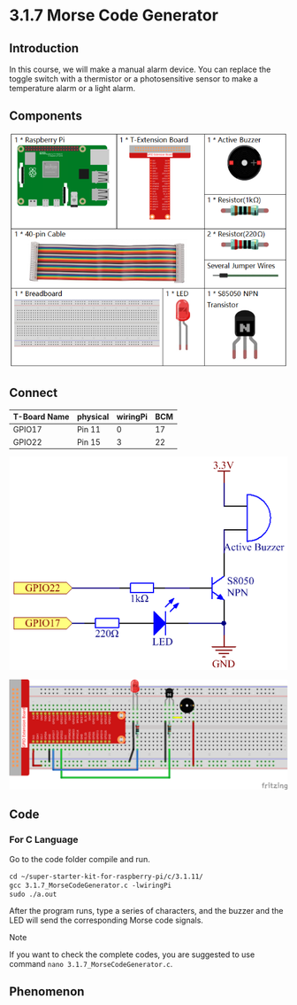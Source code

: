 
# 3.1.7 Morse Code Generator

## Introduction

In this course, we will make a manual alarm device. You can replace the toggle switch with a thermistor or a photosensitive sensor to make a temperature alarm or a light alarm.

## Components

![](./img/list_Morse_Code_Generator.png)

## Connect

| T-Board Name | physical | wiringPi | BCM  |
| ------------ | -------- | -------- | ---- |
| GPIO17       | Pin 11   | 0        | 17   |
| GPIO22       | Pin 15   | 3        | 22   |

![](./img/Schematic_three_one11.png)

![](./img/image269.png)

## Code

### For  C  Language

Go to the code folder compile and run.

```
cd ~/super-starter-kit-for-raspberry-pi/c/3.1.11/
gcc 3.1.7_MorseCodeGenerator.c -lwiringPi
sudo ./a.out
```

After the program runs, type a series of characters, and the buzzer and the LED will send the corresponding Morse code signals.

> [!NOTE]
>
> If you want to check the complete codes, you are suggested to use command `nano 3.1.7_MorseCodeGenerator.c`.

## Phenomenon

